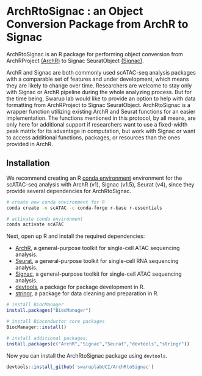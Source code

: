 
# ArchRtoSignac : an Object Conversion Package from ArchR to Signac


ArchRtoSignac is an R package for performing object conversion from ArchRProject [(ArchR)](https://www.archrproject.com/index.html) to Signac SeuratObject [(Signac)](https://satijalab.org/signac/index.html).

ArchR and Signac are both commonly used scATAC-seq analysis packages with a comparable set of features and under development, which means they are likely to change over time. Researchers are welcome to stay only with Signac or ArchR pipeline during the whole analyzing process. But for the time being, Swarup lab would like to provide an option to help with data formatting from ArchRProject to Signac SeuratObject. ArchRtoSignac is a wrapper function utilizing existing ArchR and Seurat functions for an easier implementation.
The functions mentioned in this protocol, by all means, are only here for additional support if researchers want to use a fixed-width peak matrix for its advantage in computation, but work with Signac or want to access additional functions, packages, or resources than the ones provided in ArchR.


## Installation

We recommend creating an R [conda environment](https://docs.conda.io/en/latest)
environment for the scATAC-seq analysis with ArchR (v1), Signac (v1.5), Seurat (v4), since they provide several dependencies for ArchRtoSignac.

```bash
# create new conda environment for R
conda create -n scATAC -c conda-forge r-base r-essentials

# activate conda environment
conda activate scATAC

```

Next, open up R and install the required dependencies:

* [ArchR](https://www.archrproject.com/index.html), a general-purpose toolkit for single-cell ATAC sequencing analysis.
* [Seurat](https://satijalab.org/seurat/index.html), a general-purpose toolkit for single-cell RNA sequencing analysis.
* [Signac](https://satijalab.org/signac/index.html), a general-purpose toolkit for single-cell ATAC sequencing analysis.
* [devtools](https://devtools.r-lib.org/), a package for package development in R.
* [stringr](https://cran.r-project.org/web/packages/stringr/readme/README.html), a package for data cleaning and preparation in R.

```r
# install BiocManager
install.packages("BiocManager")

# install Bioconductor core packages
BiocManager::install()

# install additional packages:
install.packages(c("ArchR","Signac","Seurat","devtools","stringr"))

```

Now you can install the ArchRtoSignac package using `devtools`.

```r
devtools::install_github('swaruplabUCI/ArchRtoSignac')

```
